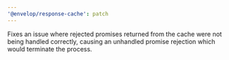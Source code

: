 ```yaml
---
'@envelop/response-cache': patch
---
```


Fixes an issue where rejected promises returned from the cache were not being handled correctly,
causing an unhandled promise rejection which would terminate the process.

